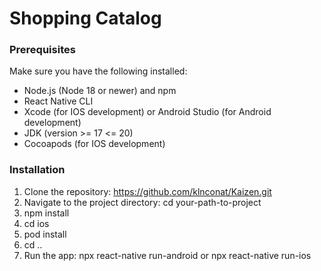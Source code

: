 # Shopping Catalog

### Prerequisites

Make sure you have the following installed:

- Node.js (Node 18 or newer) and npm
- React Native CLI
- Xcode (for IOS development) or Android Studio (for Android development)
- JDK (version >= 17 <= 20)
- Cocoapods (for IOS development) 

### Installation

1. Clone the repository: https://github.com/klnconat/Kaizen.git
2. Navigate to the project directory: cd your-path-to-project
3. npm install
4. cd ios
5. pod install
6. cd ..
8. Run the app: npx react-native run-android or npx react-native run-ios
